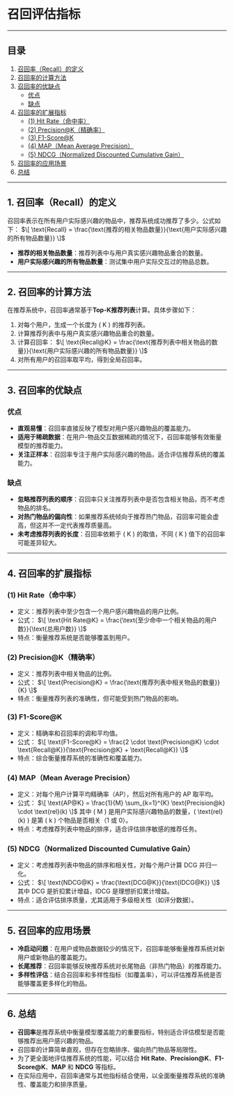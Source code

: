 # 召回评估指标
---
## 目录
1. [召回率（Recall）的定义](#1-召回率recall的定义)
2. [召回率的计算方法](#2-召回率的计算方法)
3. [召回率的优缺点](#3-召回率的优缺点)
   - [优点](#优点)
   - [缺点](#缺点)
4. [召回率的扩展指标](#4-召回率的扩展指标)
   - [(1) Hit Rate（命中率）](#1-hit-rate命中率)
   - [(2) Precision@K（精确率）](#2-precisionk精确率)
   - [(3) F1-Score@K](#3-f1-scorek)
   - [(4) MAP（Mean Average Precision）](#4-mapmean-average-precision)
   - [(5) NDCG（Normalized Discounted Cumulative Gain）](#5-ndcgnormalized-discounted-cumulative-gain)
5. [召回率的应用场景](#5-召回率的应用场景)
6. [总结](#6-总结)

---

## 1. 召回率（Recall）的定义
召回率表示在所有用户实际感兴趣的物品中，推荐系统成功推荐了多少。公式如下：
$\[
\text{Recall} = \frac{\text{推荐的相关物品数量}}{\text{用户实际感兴趣的所有物品数量}}
\]$
- **推荐的相关物品数量**：推荐列表中与用户真实感兴趣物品重合的数量。
- **用户实际感兴趣的所有物品数量**：测试集中用户实际交互过的物品总数。

---

## 2. 召回率的计算方法
在推荐系统中，召回率通常基于**Top-K推荐列表**计算。具体步骤如下：
1. 对每个用户，生成一个长度为 \( K \) 的推荐列表。
2. 计算推荐列表中与用户真实感兴趣物品重合的数量。
3. 计算召回率：
   $\[
   \text{Recall@K} = \frac{\text{推荐列表中相关物品的数量}}{\text{用户实际感兴趣的所有物品数量}}
   \]$
4. 对所有用户的召回率取平均，得到全局召回率。

---

## 3. 召回率的优缺点

### 优点
- **直观易懂**：召回率直接反映了模型对用户感兴趣物品的覆盖能力。
- **适用于稀疏数据**：在用户-物品交互数据稀疏的情况下，召回率能够有效衡量模型的推荐能力。
- **关注正样本**：召回率专注于用户实际感兴趣的物品，适合评估推荐系统的覆盖能力。

### 缺点
- **忽略推荐列表的顺序**：召回率只关注推荐列表中是否包含相关物品，而不考虑物品的排名。
- **对热门物品的偏向性**：如果推荐系统倾向于推荐热门物品，召回率可能会虚高，但这并不一定代表推荐质量高。
- **未考虑推荐列表的长度**：召回率依赖于 \( K \) 的取值，不同 \( K \) 值下的召回率可能差异较大。

---

## 4. 召回率的扩展指标

### (1) Hit Rate（命中率）
- 定义：推荐列表中至少包含一个用户感兴趣物品的用户比例。
- 公式：
  $\[
  \text{Hit Rate@K} = \frac{\text{至少命中一个相关物品的用户数}}{\text{总用户数}}
  \]$
- 特点：衡量推荐系统是否能够覆盖到用户。

### (2) Precision@K（精确率）
- 定义：推荐列表中相关物品的比例。
- 公式：
  $\[
  \text{Precision@K} = \frac{\text{推荐列表中相关物品的数量}}{K}
  \]$
- 特点：衡量推荐列表的准确性，但可能受到热门物品的影响。

### (3) F1-Score@K
- 定义：精确率和召回率的调和平均值。
- 公式：
  $\[
  \text{F1-Score@K} = \frac{2 \cdot \text{Precision@K} \cdot \text{Recall@K}}{\text{Precision@K} + \text{Recall@K}}
  \]$
- 特点：综合衡量推荐系统的准确性和覆盖能力。

### (4) MAP（Mean Average Precision）
- 定义：对每个用户计算平均精确率（AP），然后对所有用户的 AP 取平均。
- 公式：
  $\[
  \text{AP@K} = \frac{1}{M} \sum_{k=1}^{K} \text{Precision@k} \cdot \text{rel}(k)
  \]$
  其中 \( M \) 是用户实际感兴趣物品的数量，\( \text{rel}(k) \) 是第 \( k \) 个物品是否相关（1 或 0）。
- 特点：考虑推荐列表中物品的排序，适合评估排序敏感的推荐任务。

### (5) NDCG（Normalized Discounted Cumulative Gain）
- 定义：考虑推荐列表中物品的排序和相关性，对每个用户计算 DCG 并归一化。
- 公式：
  $\[
  \text{NDCG@K} = \frac{\text{DCG@K}}{\text{IDCG@K}}
  \]$
  其中 DCG 是折扣累计增益，IDCG 是理想折扣累计增益。
- 特点：适合评估排序质量，尤其适用于多级相关性（如评分数据）。

---

## 5. 召回率的应用场景
- **冷启动问题**：在用户或物品数据较少的情况下，召回率能够衡量推荐系统对新用户或新物品的覆盖能力。
- **长尾推荐**：召回率能够反映推荐系统对长尾物品（非热门物品）的推荐能力。
- **多样性评估**：结合召回率和多样性指标（如覆盖率），可以评估推荐系统是否能够覆盖更多样化的物品。

---

## 6. 总结
- **召回率**是推荐系统中衡量模型覆盖能力的重要指标，特别适合评估模型是否能够推荐出用户感兴趣的物品。
- 召回率的计算简单直观，但存在忽略排序、偏向热门物品等局限性。
- 为了更全面地评估推荐系统的性能，可以结合 **Hit Rate**、**Precision@K**、**F1-Score@K**、**MAP** 和 **NDCG** 等指标。
- 在实际应用中，召回率通常与其他指标结合使用，以全面衡量推荐系统的准确性、覆盖能力和排序质量。

